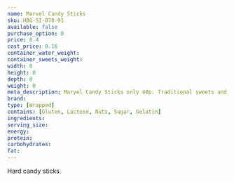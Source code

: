 ```yaml
---
name: Marvel Candy Sticks
sku: HBG-SI-078-01
available: false
purchase_option: 0
price: 0.4
cost_price: 0.16
container_water_weight: 
container_sweets_weight: 
width: 0
height: 0
depth: 0
weight: 0
meta_description: Marvel Candy Sticks only 40p. Traditional sweets and more at Humbugs Confectionery Store. Specialists in satisfying your sweet tooth!
brand: 
type: [Wrapped]
contains: [Gluten, Lactose, Nuts, Sugar, Gelatin]
ingredients: 
serving_size: 
energy: 
protein: 
carbohydrates: 
fat: 
---
```

Hard candy sticks.